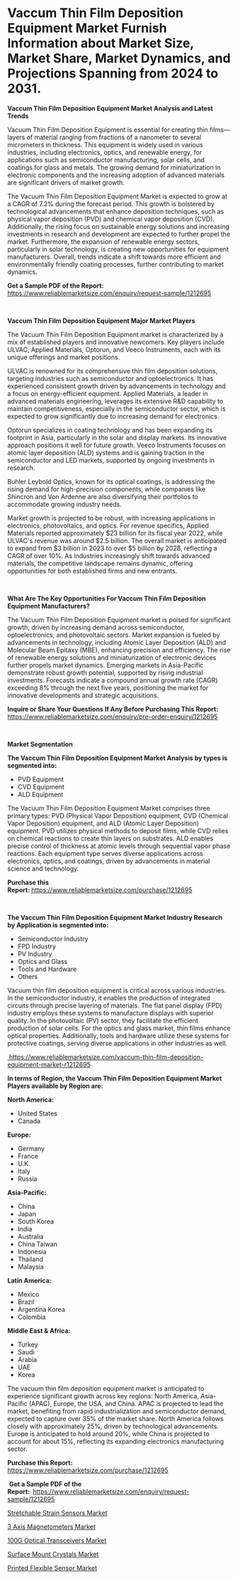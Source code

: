 <p><h1>Vaccum Thin Film Deposition Equipment Market Furnish Information about Market Size, Market Share, Market Dynamics, and Projections Spanning from 2024 to 2031.</h1></p><p><strong>Vaccum Thin Film Deposition Equipment Market Analysis and Latest Trends</strong></p>
<p><p>Vacuum Thin Film Deposition Equipment is essential for creating thin films—layers of material ranging from fractions of a nanometer to several micrometers in thickness. This equipment is widely used in various industries, including electronics, optics, and renewable energy, for applications such as semiconductor manufacturing, solar cells, and coatings for glass and metals. The growing demand for miniaturization in electronic components and the increasing adoption of advanced materials are significant drivers of market growth.</p><p>The Vacuum Thin Film Deposition Equipment Market is expected to grow at a CAGR of 7.2% during the forecast period. This growth is bolstered by technological advancements that enhance deposition techniques, such as physical vapor deposition (PVD) and chemical vapor deposition (CVD). Additionally, the rising focus on sustainable energy solutions and increasing investments in research and development are expected to further propel the market. Furthermore, the expansion of renewable energy sectors, particularly in solar technology, is creating new opportunities for equipment manufacturers. Overall, trends indicate a shift towards more efficient and environmentally friendly coating processes, further contributing to market dynamics.</p></p>
<p><strong>Get a Sample PDF of the Report:&nbsp;</strong> <a href="https://www.reliablemarketsize.com/enquiry/request-sample/1212695?utm_campaign=1133&utm_medium=2&utm_source=Github&utm_content=ia&utm_term=06102024&utm_id=vaccum-thin-film-deposition-equipment">https://www.reliablemarketsize.com/enquiry/request-sample/1212695</a></p>
<p>&nbsp;</p>
<p><strong>Vaccum Thin Film Deposition Equipment Major Market Players</strong></p>
<p><p>The Vacuum Thin Film Deposition Equipment market is characterized by a mix of established players and innovative newcomers. Key players include ULVAC, Applied Materials, Optorun, and Veeco Instruments, each with its unique offerings and market positions. </p><p>ULVAC is renowned for its comprehensive thin film deposition solutions, targeting industries such as semiconductor and optoelectronics. It has experienced consistent growth driven by advancements in technology and a focus on energy-efficient equipment. Applied Materials, a leader in advanced materials engineering, leverages its extensive R&D capability to maintain competitiveness, especially in the semiconductor sector, which is expected to grow significantly due to increasing demand for electronics.</p><p>Optorun specializes in coating technology and has been expanding its footprint in Asia, particularly in the solar and display markets. Its innovative approach positions it well for future growth. Veeco Instruments focuses on atomic layer deposition (ALD) systems and is gaining traction in the semiconductor and LED markets, supported by ongoing investments in research.</p><p>Buhler Leybold Optics, known for its optical coatings, is addressing the rising demand for high-precision components, while companies like Shincron and Von Ardenne are also diversifying their portfolios to accommodate growing industry needs. </p><p>Market growth is projected to be robust, with increasing applications in electronics, photovoltaics, and optics. For revenue specifics, Applied Materials reported approximately $23 billion for its fiscal year 2022, while ULVAC's revenue was around $2.5 billion. The overall market is anticipated to expand from $3 billion in 2023 to over $5 billion by 2028, reflecting a CAGR of over 10%. As industries increasingly shift towards advanced materials, the competitive landscape remains dynamic, offering opportunities for both established firms and new entrants.</p></p>
<p>&nbsp;</p>
<p><strong>What Are The Key Opportunities For Vaccum Thin Film Deposition Equipment Manufacturers?</strong></p>
<p><p>The Vacuum Thin Film Deposition Equipment market is poised for significant growth, driven by increasing demand across semiconductor, optoelectronics, and photovoltaic sectors. Market expansion is fueled by advancements in technology, including Atomic Layer Deposition (ALD) and Molecular Beam Epitaxy (MBE), enhancing precision and efficiency. The rise of renewable energy solutions and miniaturization of electronic devices further propels market dynamics. Emerging markets in Asia-Pacific demonstrate robust growth potential, supported by rising industrial investments. Forecasts indicate a compound annual growth rate (CAGR) exceeding 8% through the next five years, positioning the market for innovative developments and strategic acquisitions.</p></p>
<p><strong>Inquire or Share Your Questions If Any Before Purchasing This Report:</strong> <a href="https://www.reliablemarketsize.com/enquiry/pre-order-enquiry/1212695?utm_campaign=1133&utm_medium=2&utm_source=Github&utm_content=ia&utm_term=06102024&utm_id=vaccum-thin-film-deposition-equipment">https://www.reliablemarketsize.com/enquiry/pre-order-enquiry/1212695</a></p>
<p>&nbsp;</p>
<p><strong>Market Segmentation</strong></p>
<p><strong>The Vaccum Thin Film Deposition Equipment Market Analysis by types is segmented into:</strong></p>
<p><ul><li>PVD Equipment</li><li>CVD Equipment</li><li>ALD Equipment</li></ul></p>
<p><p>The Vacuum Thin Film Deposition Equipment Market comprises three primary types: PVD (Physical Vapor Deposition) equipment, CVD (Chemical Vapor Deposition) equipment, and ALD (Atomic Layer Deposition) equipment. PVD utilizes physical methods to deposit films, while CVD relies on chemical reactions to create thin layers on substrates. ALD enables precise control of thickness at atomic levels through sequential vapor phase reactions. Each equipment type serves diverse applications across electronics, optics, and coatings, driven by advancements in material science and technology.</p></p>
<p><strong>Purchase this Report:&nbsp;</strong><a href="https://www.reliablemarketsize.com/purchase/1212695?utm_campaign=1133&utm_medium=2&utm_source=Github&utm_content=ia&utm_term=06102024&utm_id=vaccum-thin-film-deposition-equipment">https://www.reliablemarketsize.com/purchase/1212695</a></p>
<p>&nbsp;</p>
<p><strong>The Vaccum Thin Film Deposition Equipment Market Industry Research by Application is segmented into:</strong></p>
<p><ul><li>Semiconductor Industry</li><li>FPD Industry</li><li>PV Industry</li><li>Optics and Glass</li><li>Tools and Hardware</li><li>Others</li></ul></p>
<p><p>Vacuum thin film deposition equipment is critical across various industries. In the semiconductor industry, it enables the production of integrated circuits through precise layering of materials. The flat panel display (FPD) industry employs these systems to manufacture displays with superior quality. In the photovoltaic (PV) sector, they facilitate the efficient production of solar cells. For the optics and glass market, thin films enhance optical properties. Additionally, tools and hardware utilize these systems for protective coatings, serving diverse applications in other industries as well.</p></p>
<p><a href="https://www.reliablemarketsize.com/vaccum-thin-film-deposition-equipment-market-r1212695?utm_campaign=1133&utm_medium=2&utm_source=Github&utm_content=ia&utm_term=06102024&utm_id=vaccum-thin-film-deposition-equipment">&nbsp;https://www.reliablemarketsize.com/vaccum-thin-film-deposition-equipment-market-r1212695</a></p>
<p><strong>In terms of Region, the Vaccum Thin Film Deposition Equipment Market Players available by Region are:</strong></p>
<p>
    <p> <strong> North America: </strong>
        <ul>
            <li>United States</li>
            <li>Canada</li>
        </ul>
        </p> 
    <p> <strong> Europe: </strong>
        <ul>
            <li>Germany</li>
            <li>France</li>
            <li>U.K.</li>
            <li>Italy</li>
            <li>Russia</li>
        </ul>
        </p> 
    <p> <strong> Asia-Pacific: </strong>
        <ul>
            <li>China</li>
            <li>Japan</li>
            <li>South Korea</li>
            <li>India</li>
            <li>Australia</li>
            <li>China Taiwan</li>
            <li>Indonesia</li>
            <li>Thailand</li>
            <li>Malaysia</li>
        </ul>
        </p> 
    <p> <strong> Latin America: </strong>
        <ul>
            <li>Mexico</li>
            <li>Brazil</li>
            <li>Argentina Korea</li>
            <li>Colombia</li>
        </ul>
        </p> 
    <p> <strong> Middle East & Africa: </strong>
        <ul>
            <li>Turkey</li>
            <li>Saudi</li>
            <li>Arabia</li>
            <li>UAE</li>
            <li>Korea</li>
        </ul>
    </p>
    </p>
<p><p>The vacuum thin film deposition equipment market is anticipated to experience significant growth across key regions: North America, Asia-Pacific (APAC), Europe, the USA, and China. APAC is projected to lead the market, benefiting from rapid industrialization and semiconductor demand, expected to capture over 35% of the market share. North America follows closely with approximately 25%, driven by technological advancements. Europe is anticipated to hold around 20%, while China is projected to account for about 15%, reflecting its expanding electronics manufacturing sector.</p></p>
<p><strong>Purchase this Report: </strong><a href="https://www.reliablemarketsize.com/purchase/1212695?utm_campaign=1133&utm_medium=2&utm_source=Github&utm_content=ia&utm_term=06102024&utm_id=vaccum-thin-film-deposition-equipment">https://www.reliablemarketsize.com/purchase/1212695</a></p>
<p>&nbsp;<strong>Get a Sample PDF of the Report:&nbsp;&nbsp;</strong><a href="https://www.reliablemarketsize.com/enquiry/request-sample/1212695?utm_campaign=1133&utm_medium=2&utm_source=Github&utm_content=ia&utm_term=06102024&utm_id=vaccum-thin-film-deposition-equipment">https://www.reliablemarketsize.com/enquiry/request-sample/1212695</a></p>
<p><strong></strong></p>
<p><p><a href="https://issuu.com/reportprime-2/docs/stretchable-strain-sensors-market-s_af1d03b5b5796e?utm_campaign=1133&utm_medium=2&utm_source=Github&utm_content=ia&utm_term=06102024&utm_id=vaccum-thin-film-deposition-equipment">Stretchable Strain Sensors Market</a></p><p><a href="https://www.linkedin.com/pulse/3-axis-magnetometers-mosaic-piecing-together-global-market-tw7ke?utm_campaign=1133&utm_medium=2&utm_source=Github&utm_content=ia&utm_term=06102024&utm_id=vaccum-thin-film-deposition-equipment">3 Axis Magnetometers Market</a></p><p><a href="https://www.linkedin.com/pulse/100g-optical-transceivers-market-innovations-trends-4tkre?utm_campaign=1133&utm_medium=2&utm_source=Github&utm_content=ia&utm_term=06102024&utm_id=vaccum-thin-film-deposition-equipment">100G Optical Transceivers Market</a></p><p><a href="https://www.linkedin.com/pulse/surface-mount-crystals-market-indicators-size-regional-2flqe?utm_campaign=1133&utm_medium=2&utm_source=Github&utm_content=ia&utm_term=06102024&utm_id=vaccum-thin-film-deposition-equipment">Surface Mount Crystals Market</a></p><p><a href="https://issuu.com/reportprime-2/docs/printed-flexible-sensor-market-size_61fb53c32e02b1?utm_campaign=1133&utm_medium=2&utm_source=Github&utm_content=ia&utm_term=06102024&utm_id=vaccum-thin-film-deposition-equipment">Printed Flexible Sensor Market</a></p></p>